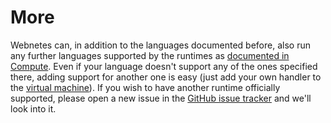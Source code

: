 # More

Webnetes can, in addition to the languages documented before, also run any further languages supported by the runtimes as [documented in Compute](../../architecture/compute.md). Even if your language doesn't support any of the ones specified there, adding support for another one is easy (just add your own handler to the [virtual machine](https://github.com/alphahorizonio/webnetes/blob/main/lib/controllers/virtual-machine.ts#L12-L18)). If you wish to have another runtime officially supported, please open a new issue in the [GitHub issue tracker](https://github.com/alphahorizonio/webnetes/issues) and we'll look into it.
